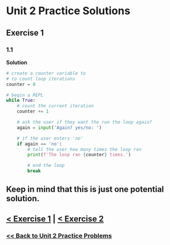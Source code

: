 # Unit 2 Practice Solutions

## **Exercise 1**

### **1.1**

**Solution**

```python
# create a counter variable to
# to count loop iterations
counter = 0

# begin a REPL
while True:
    # count the current iteration
    counter += 1

    # ask the user if they want the run the loop again?
    again = input('Again? yes/no: ')

    # if the user enters 'no'
    if again == 'no':
        # tell the user how many times the loop ran
        print(f'The loop ran {counter} times.')

        # end the loop
        break
```

## Keep in mind that this is just one potential solution.

## [< Exercise 1](../exercise_1.md) | [< Exercise 2](../exercise_2.md)

### [<< Back to Unit 2 Practice Problems](/practice/unit_2/)
